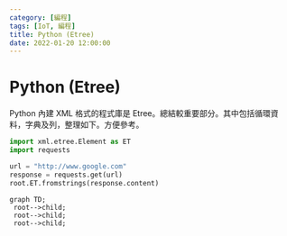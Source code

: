 ```yaml
---
category: [編程]
tags: [IoT, 編程]
title: Python (Etree)
date: 2022-01-20 12:00:00
---
```


<style>
    table {
        width: 100%;
    }
</style>

# Python (Etree)

Python 內建 XML 格式的程式庫是 Etree。總結較重要部分。其中包括循環資料，字典及列，整理如下。方便參考。


```python
import xml.etree.Element as ET
import requests

url = "http://www.google.com"
response = requests.get(url)
root.ET.fromstrings(response.content)

```

```mermaid
graph TD;
 root-->child;
 root-->child;
 root-->child;
 

```
